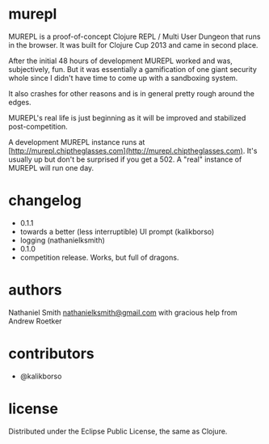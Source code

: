 # murepl

MUREPL is a proof-of-concept Clojure REPL / Multi User Dungeon that
runs in the browser. It was built for Clojure Cup 2013 and came in
second place.

After the initial 48 hours of development MUREPL worked and was,
subjectively, fun. But it was essentially a gamification of one giant
security whole since I didn't have time to come up with a sandboxing
system.

It also crashes for other reasons and is in general pretty rough
around the edges.

MUREPL's real life is just beginning as it will be improved and
stabilized post-competition.

A development MUREPL instance runs at
[http://murepl.chiptheglasses.com](http://murepl.chiptheglasses.com). It's
usually up but don't be surprised if you get a 502. A "real" instance
of MUREPL will run one day.

# changelog

* 0.1.1
 * towards a better (less interruptible) UI prompt (kalikborso)
 * logging (nathanielksmith)
* 0.1.0
 * competition release. Works, but full of dragons.

# authors

 Nathaniel Smith <nathanielksmith@gmail.com>
 with gracious help from Andrew Roetker

# contributors

 * @kalikborso

# license

Distributed under the Eclipse Public License, the same as Clojure.
